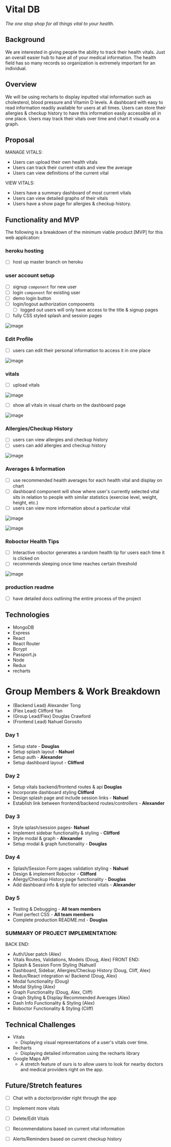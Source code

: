 # Vital DB

*The one stop shop for all things vital to your health.*

## Background

We are interested in giving people the ability to track their health vitals.  Just an overall easier hub to have all of your medical information.  The health field has so many records so organization is extremely important for an individual.

## Overview

We will be using recharts to display inputted vital information such as cholesterol, blood pressure and Vitamin D levels. A dashboard with easy to read information readily available for users at all times.  Users can store their allergies & checkup history to have this information easily accessible all in one place. Users may track their vitals over time and chart it visually on a graph.

## Proposal

MANAGE VITALS:
- Users can upload their own health vitals
- Users can track their current vitals and view the average
- Users can view definitions of the current vital

VIEW VITALS: 
- Users have a summary dashboard of most current vitals
- Users can view detailed graphs of their vitals
- Users have a show page for allergies & checkup history.

## Functionality and MVP
The following is a breakdown of the minimum viable product [MVP] for this web application:

### heroku hosting
- [ ] host up master branch on heroku

### user account setup
- [ ] signup `component` for new user
- [ ] login `component` for existing user
- [ ] demo login button
- [ ] login/logout authorization components
    - [ ] logged out users will only have access to the title & signup pages
- [ ] fully CSS styled splash and session pages

![image](https://user-images.githubusercontent.com/59629330/85146031-71b88280-b21b-11ea-888f-041df5e3e424.png)

### Edit Profile
- [ ] users can edit their personal information to access it in one place

![image](https://user-images.githubusercontent.com/59629330/85145893-3ddd5d00-b21b-11ea-9cc1-1d8924fdfa58.png)

### vitals
- [ ] upload vitals

![image](https://user-images.githubusercontent.com/59629330/85145843-2dc57d80-b21b-11ea-918c-1d865e590fc2.png)

- [ ] show all vitals in visual charts on the dashboard page

![image](https://user-images.githubusercontent.com/59629330/85145857-31f19b00-b21b-11ea-90ac-1ed6c36fb934.png)

### Allergies/Checkup History
- [ ] users can view allergies and checkup history
- [ ] users can add allergies and checkup history

![image](https://user-images.githubusercontent.com/59629330/85145876-374ee580-b21b-11ea-8506-87e761a8600f.png)

### Averages & Information
- [ ] use recommended health averages for each health vital and display on chart
- [ ] dashboard component will show where user's currently selected vital sits in relation to people with similar statistics (exercise level, weight, height, etc.)
- [ ] users can view more information about a particular vital 

![image](https://user-images.githubusercontent.com/59629330/85147146-6c0f6c80-b21c-11ea-867f-5c164dbd8848.png)

![image](https://user-images.githubusercontent.com/59629330/85145882-3ae26c80-b21b-11ea-98a6-963345f5055b.png)

### Roboctor Health Tips
- [ ] Interactive roboctor generates a random health tip for users each time it is clicked on
- [ ] recommends sleeping once time reaches certain threshold

![image](https://user-images.githubusercontent.com/59629330/85145909-42a21100-b21b-11ea-929e-3b683e0fca1e.png)

### production readme
- [ ] have detailed docs outlining the entire process of the project

## Technologies

- MongoDB
- Express
- React
- React Router
- Bcrypt
- Passport.js
- Node
- Redux
- recharts

# Group Members & Work Breakdown
- (Backend Lead) Alexander Tong
- (Flex Lead) Clifford Yan
- (Group Lead/Flex) Douglas Crawford
- (Frontend Lead) Nahuel Gorosito

### Day 1
* Setup state - **Douglas**
* Setup splash layout - **Nahuel**
* Setup auth - **Alexander**
* Setup dashboard layout - **Clifford**

### Day 2
* Setup vitals backend/frontend routes & api **Douglas**
* Incorporate dashboard styling **Clifford**
* Design splash page and include session links - **Nahuel**
* Establish link between frontend/backend routes/controllers - **Alexander**

### Day 3
* Style splash/session pages- **Nahuel**
* Implement sidebar functionality & styling - **Clifford**
* Style modal & graph - **Alexander**
* Setup modal & graph functionality - **Douglas**

### Day 4
* Splash/Session Form pages validation styling - **Nahuel**
* Design & implement Roboctor - **Clifford**
* Allergy/Checkup History page functionality - **Douglas**
* Add dashboard info & style for selected vitals - **Alexander**

### Day 5
* Testing & Debugging - **All team members**
* Pixel perfect CSS - **All team members**
* Complete production README.md - **Douglas**

### SUMMARY OF PROJECT IMPLEMENTATION:
BACK END:
- Auth/User patch (Alex)
- Vitals Routes, Validations, Models  (Doug, Alex)
FRONT END:
- Splash & Session Form Styling (Nahuel)
- Dashboard, Sidebar, Allergies/Checkup History  (Doug, Cliff, Alex)
- Redux/React integration w/ Backend (Doug, Alex)
- Modal functionality (Doug)
- Modal Styling (Alex)
- Graph Functionality (Doug, Alex, Cliff)
- Graph Styling & Display Recommended Averages (Alex)
- Dash Info Functionality & Styling (Alex)
- Roboctor Functionality & Styling (Cliff)

## Technical Challenges

- Vitals
  - Displaying visual representations of a user's vitals over time.
- Recharts
  - Displaying detailed information using the recharts library
- Google Maps API
  - A stretch feature of ours is to allow users to look for nearby doctors and medical providers right on the app.
  
## Future/Stretch features
- [ ] Chat with a doctor/provider right through the app
- [ ] Implement more vitals
- [ ] Delete/Edit Vitals
- [ ] Recommendations based on current vital information
- [ ] Alerts/Reminders based on current checkup history


